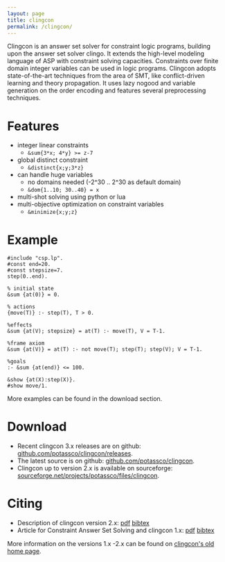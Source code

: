 ```yaml
---
layout: page
title: clingcon
permalink: /clingcon/
---
```


Clingcon is an answer set solver for constraint logic programs,
building upon the answer set solver clingo.
It extends the high-level modeling language of ASP with constraint solving capacities.
Constraints over finite domain integer variables can be used in logic programs.
Clingcon adopts state-of-the-art techniques from the area of SMT,
like conflict-driven learning and theory propagation.
It uses lazy nogood and variable generation on the order encoding
and features several preprocessing techniques.

# Features
* integer linear constraints
  * `&sum{3*x; 4*y} >= z-7`
* global distinct constraint
  * `&distinct{x;y;3*z}`
* can handle huge variables
  * no domains needed (-2^30 .. 2^30 as default domain)
  * `&dom{1..10; 30..40} = x`
* multi-shot solving using python or lua
* multi-objective optimization on constraint variables
  * `&minimize{x;y;z}`


# Example
~~~~
#include "csp.lp".
#const end=20.
#const stepsize=7.
step(0..end).

% initial state
&sum {at(0)} = 0.

% actions
{move(T)} :- step(T), T > 0.

%effects
&sum {at(V); stepsize} = at(T) :- move(T), V = T-1.

%frame axiom
&sum {at(V)} = at(T) :- not move(T); step(T); step(V); V = T-1.

%goals
:- &sum {at(end)} <= 100.

&show {at(X):step(X)}.
#show move/1.
~~~~

More examples can be found in the download section.
# Download

- Recent clingcon 3.x releases are on github: [github.com/potassco/clingcon/releases](https://github.com/potassco/clingcon/releases).
- The latest source is on github: [github.com/potassco/clingcon](https://github.com/potassco/clingcon).
- Clingcon up to version 2.x is available on sourceforge: [sourceforge.net/projects/potassco/files/clingcon](https://sourceforge.net/projects/potassco/files/clingcon/).

# Citing

- Description of clingcon version 2.x:
[pdf](http://www.cs.uni-potsdam.de/wv/pdfformat/ostsch12a.pdf)
[bibtex](http://www.cs.uni-potsdam.de/wv/bibtex/ostsch12a.bib)
- Article for Constraint Answer Set Solving and clingcon 1.x:
[pdf](http://www.cs.uni-potsdam.de/wv/pdfformat/geossc09a.pdf)
[bibtex](http://www.cs.uni-potsdam.de/wv/bibtex/geossc09a.bib)

More information on the versions 1.x -2.x can be found on [clingcon's old home page](http://www.cs.uni-potsdam.de/clingcon/).
